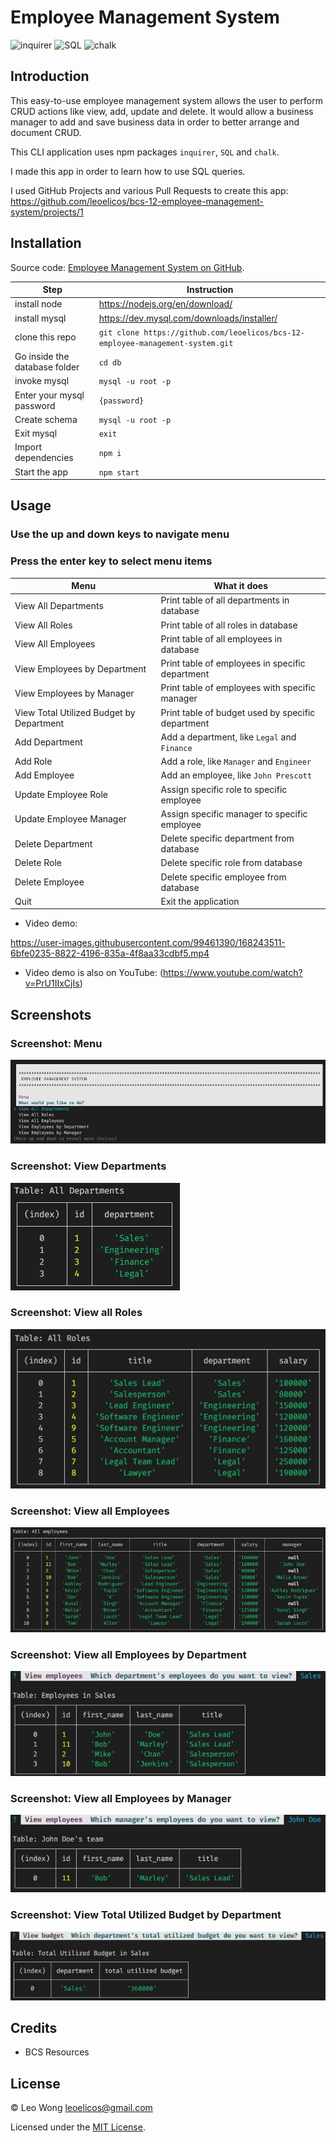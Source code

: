 # Employee Management System

![inquirer](https://img.shields.io/badge/express.js-%23404d59.svg?style=for-the-badge&logo=express&logoColor=%2361DAFB) ![SQL](https://img.shields.io/badge/NPM-%23000000.svg?style=for-the-badge&logo=npm&logoColor=white) ![chalk](https://img.shields.io/badge/4.1.2-0?label=chalk&style=for-the-badge&labelColor=white&color=black)

## Introduction

This easy-to-use employee management system allows the user to perform CRUD actions like view, add, update and delete. It would allow a business manager to add and save business data in order to better arrange and document CRUD.

This CLI application uses npm packages `inquirer`, `SQL` and `chalk`.

I made this app in order to learn how to use SQL queries.

I used GitHub Projects and various Pull Requests to create this app: https://github.com/leoelicos/bcs-12-employee-management-system/projects/1

## Installation

Source code: [Employee Management System on GitHub](https://github.com/leoelicos/bcs-12-employee-management-system).

| Step                          | Instruction                                                                    |
| ----------------------------- | ------------------------------------------------------------------------------ |
| install node                  | https://nodejs.org/en/download/                                                |
| install mysql                 | https://dev.mysql.com/downloads/installer/                                     |
| clone this repo               | `git clone https://github.com/leoelicos/bcs-12-employee-management-system.git` |
| Go inside the database folder | `cd db`                                                                        |
| invoke mysql                  | `mysql -u root -p`                                                             |
| Enter your mysql password     | `{password}`                                                                   |
| Create schema                 | `mysql -u root -p`                                                             |
| Exit mysql                    | `exit`                                                                         |
| Import dependencies           | `npm i`                                                                        |
| Start the app                 | `npm start`                                                                    |

## Usage

### Use the up and down keys to navigate menu

### Press the enter key to select menu items

| Menu                                     | What it does                                      |
| ---------------------------------------- | ------------------------------------------------- |
| View All Departments                     | Print table of all departments in database        |
| View All Roles                           | Print table of all roles in database              |
| View All Employees                       | Print table of all employees in database          |
| View Employees by Department             | Print table of employees in specific department   |
| View Employees by Manager                | Print table of employees with specific manager    |
| View Total Utilized Budget by Department | Print table of budget used by specific department |
| Add Department                           | Add a department, like `Legal` and `Finance`      |
| Add Role                                 | Add a role, like `Manager` and `Engineer`         |
| Add Employee                             | Add an employee, like `John Prescott`             |
| Update Employee Role                     | Assign specific role to specific employee         |
| Update Employee Manager                  | Assign specific manager to specific employee      |
| Delete Department                        | Delete specific department from database          |
| Delete Role                              | Delete specific role from database                |
| Delete Employee                          | Delete specific employee from database            |
| Quit                                     | Exit the application                              |

-  Video demo:

https://user-images.githubusercontent.com/99461390/168243511-6bfe0235-8822-4196-835a-4f8aa33cdbf5.mp4

-  Video demo is also on YouTube: (https://www.youtube.com/watch?v=PrU1IIxCjIs)

## Screenshots

### Screenshot: Menu

![Screenshot: Menu](./assets/demo1.jpg)

### Screenshot: View Departments

![Screenshot: View Departments](./assets/demo2.jpg)

### Screenshot: View all Roles

![Screenshot: View all Roles](./assets/demo3.jpg)

### Screenshot: View all Employees

![Screenshot: View all Employees](./assets/demo4.jpg)

### Screenshot: View all Employees by Department

![Screenshot: View all Employees by Department](./assets/demo5.jpg)

### Screenshot: View all Employees by Manager

![Screenshot: View all Employees by Manager](./assets/demo6.jpg)

### Screenshot: View Total Utilized Budget by Department

![Screenshot: View Total Utilized Budget by Department](./assets/demo7.jpg)

## Credits

-  BCS Resources

## License

&copy; Leo Wong <leoelicos@gmail.com>

Licensed under the [MIT License](./LICENSE).
